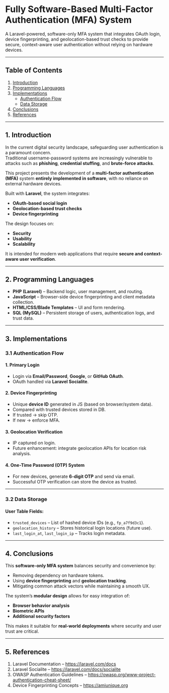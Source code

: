 # Fully Software-Based Multi-Factor Authentication (MFA) System

A Laravel-powered, software-only MFA system that integrates OAuth login, device fingerprinting, and geolocation-based trust checks to provide secure, context-aware user authentication without relying on hardware devices.

---

## Table of Contents
1. [Introduction](#introduction)  
2. [Programming Languages](#programming-languages)  
3. [Implementations](#implementations)  
   - [Authentication Flow](#authentication-flow)  
   - [Data Storage](#data-storage)  
4. [Conclusions](#conclusions)  
5. [References](#references)  

---

## 1. Introduction
In the current digital security landscape, safeguarding user authentication is a paramount concern.  
Traditional username-password systems are increasingly vulnerable to attacks such as **phishing**, **credential stuffing**, and **brute-force attacks**.

This project presents the development of a **multi-factor authentication (MFA)** system **entirely implemented in software**, with no reliance on external hardware devices.

Built with **Laravel**, the system integrates:
- **OAuth-based social login**
- **Geolocation-based trust checks**
- **Device fingerprinting**

The design focuses on:
- **Security**
- **Usability**
- **Scalability**

It is intended for modern web applications that require **secure and context-aware user verification**.

---

## 2. Programming Languages

- **PHP (Laravel)** – Backend logic, user management, and routing.  
- **JavaScript** – Browser-side device fingerprinting and client metadata collection.  
- **HTML/CSS/Blade Templates** – UI and form rendering.  
- **SQL (MySQL)** – Persistent storage of users, authentication logs, and trust data.

---

## 3. Implementations

### 3.1 Authentication Flow

#### 1. Primary Login
- Login via **Email/Password**, **Google**, or **GitHub OAuth**.  
- OAuth handled via **Laravel Socialite**.

#### 2. Device Fingerprinting
- Unique **device ID** generated in JS (based on browser/system data).  
- Compared with trusted devices stored in DB.  
- If trusted → skip OTP.  
- If new → enforce MFA.

#### 3. Geolocation Verification
- IP captured on login.  
- Future enhancement: integrate geolocation APIs for location risk analysis.

#### 4. One-Time Password (OTP) System
- For new devices, generate **6-digit OTP** and send via email.  
- Successful OTP verification can store the device as trusted.

---

### 3.2 Data Storage

#### User Table Fields:
- `trusted_devices` – List of hashed device IDs (e.g., `fp_a7f9d3c1`).  
- `geolocation_history` – Stores historical login locations (future use).  
- `last_login_at`, `last_login_ip` – Tracks login metadata.

---

## 4. Conclusions
This **software-only MFA system** balances security and convenience by:
- Removing dependency on hardware tokens.
- Using **device fingerprinting** and **geolocation tracking**.
- Mitigating common attack vectors while maintaining a smooth UX.

The system’s **modular design** allows for easy integration of:
- **Browser behavior analysis**
- **Biometric APIs**
- **Additional security factors**

This makes it suitable for **real-world deployments** where security and user trust are critical.

---

## 5. References
1. Laravel Documentation – https://laravel.com/docs  
2. Laravel Socialite – https://laravel.com/docs/socialite  
3. OWASP Authentication Guidelines – https://owasp.org/www-project-authentication-cheat-sheet/  
4. Device Fingerprinting Concepts – https://amiunique.org  
